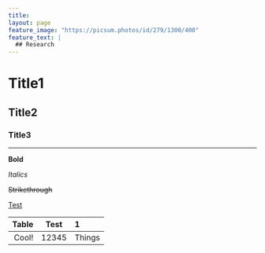 ```yaml
---
title:
layout: page
feature_image: "https://picsum.photos/id/279/1300/400"
feature_text: |
  ## Research
---
```


# Title1
## Title2
### Title3

---

**Bold**

_Italics_

~~Strikethrough~~

[Test](https://mshocket.github.io)

|Table|Test|1  |
|----:|:--:|:--|
| Cool! | 12345| Things |
